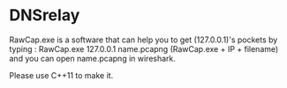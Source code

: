# DNSrelay

RawCap.exe is a software that can help you to get (127.0.0.1)'s pockets 
by typing :   RawCap.exe 127.0.0.1 name.pcapng
              (RawCap.exe + IP + filename)
and you can open name.pcapng in wireshark.

Please use C++11 to make it.

